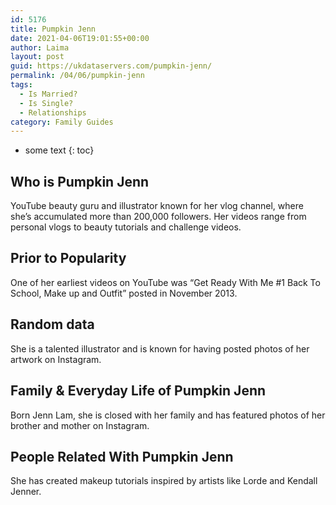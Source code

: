 ```yaml
---
id: 5176
title: Pumpkin Jenn
date: 2021-04-06T19:01:55+00:00
author: Laima
layout: post
guid: https://ukdataservers.com/pumpkin-jenn/
permalink: /04/06/pumpkin-jenn
tags:
  - Is Married?
  - Is Single?
  - Relationships
category: Family Guides
---
```


* some text
{: toc}


## Who is Pumpkin Jenn
                  
                  
                  
YouTube beauty guru and illustrator known for her vlog channel, where she&#8217;s accumulated more than 200,000 followers. Her videos range from personal vlogs to beauty tutorials and challenge videos.
                  
              
            
              
            
                
                
                
## Prior to Popularity
                  
                  
                  
One of her earliest videos on YouTube was &#8220;Get Ready With Me #1 Back To School, Make up and Outfit&#8221; posted in November 2013.
                  
              
            
              
            
                
                
                
## Random data
                  
                  
                  
She is a talented illustrator and is known for having posted photos of her artwork on Instagram.
                  
              
            
              
            
                
                
                
## Family & Everyday Life of Pumpkin Jenn
                  
                  
                  
Born Jenn Lam, she is closed with her family and has featured photos of her brother and mother on Instagram.
                  
              
            
              
            
                
                
                
## People Related With Pumpkin Jenn
                  
                  
                  
She has created makeup tutorials inspired by artists like Lorde and Kendall Jenner.
                  
              
            
              
            
                
              
            
              
              
            
            
              
            
          
          
          